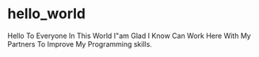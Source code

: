 # hello_world
Hello To Everyone In This World
I"am Glad I Know Can Work Here With My Partners To Improve My Programming skills.

